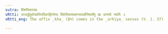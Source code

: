 ```yaml
---
sutra: विंशतिकात्खः
vRtti: अध्यर्द्धपूर्वात्प्रातिपदिकाद्विगोश्च विंशतिकशब्दान्तादार्हीयेष्वर्थेषु खः प्रत्ययो भवति ॥
vRtti_eng: The affix _kha_ (ईन) comes in the _arhiya_ senses (V. 1. 37) – (V. 1. 63) after the word _vinsatika_, when preceded by the word _adhyarddha_ or a Numeral, occasioning a _Dvigu_.

---
```

